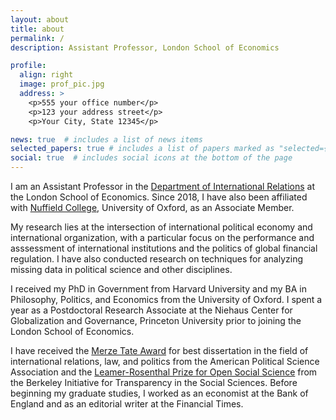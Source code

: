 ```yaml
---
layout: about
title: about
permalink: /
description: Assistant Professor, London School of Economics

profile:
  align: right
  image: prof_pic.jpg
  address: >
    <p>555 your office number</p>
    <p>123 your address street</p>
    <p>Your City, State 12345</p>

news: true  # includes a list of news items
selected_papers: true # includes a list of papers marked as "selected={true}"
social: true  # includes social icons at the bottom of the page
---
```


I am an Assistant Professor in the [Department of International Relations](https://www.lse.ac.uk/International-Relations) at the London School of Economics. Since 2018, I have also been affiliated with [Nuffield College](https://www.nuffield.ox.ac.uk/), University of Oxford, as an Associate Member.

My research lies at the intersection of international political economy and international organization, with a particular focus on the performance and asssessment of international institutions and the politics of global financial regulation. I have also conducted research on techniques for analyzing missing data in political science and other disciplines.

I received my PhD in Government from Harvard University and my BA in Philosophy, Politics, and Economics from the University of Oxford. I spent a year as a Postdoctoral Research Associate at the Niehaus Center for Globalization and Governance, Princeton University prior to joining the London School of Economics.

I have received the [Merze Tate Award](https://politicalsciencenow.com/ranjit-lall-2019-merze-tate-award-recipient/) for best dissertation in the field of international relations, law, and politics from the American Political Science Association and the [Leamer-Rosenthal Prize for Open Social Science](https://www.bitss.org/people/ranjit-lall/) from the Berkeley Initiative for Transparency in the Social Sciences. Before beginning my graduate studies, I worked as an economist at the Bank of England and as an editorial writer at the Financial Times.
